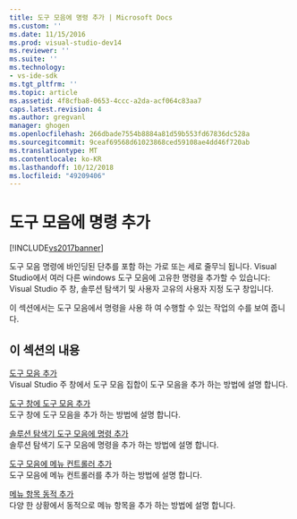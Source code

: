 ```yaml
---
title: 도구 모음에 명령 추가 | Microsoft Docs
ms.custom: ''
ms.date: 11/15/2016
ms.prod: visual-studio-dev14
ms.reviewer: ''
ms.suite: ''
ms.technology:
- vs-ide-sdk
ms.tgt_pltfrm: ''
ms.topic: article
ms.assetid: 4f8cfba8-0653-4ccc-a2da-acf064c83aa7
caps.latest.revision: 4
ms.author: gregvanl
manager: ghogen
ms.openlocfilehash: 266dbade7554b8884a81d59b553fd67836dc528a
ms.sourcegitcommit: 9ceaf69568d61023868ced59108ae4dd46f720ab
ms.translationtype: MT
ms.contentlocale: ko-KR
ms.lasthandoff: 10/12/2018
ms.locfileid: "49209406"
---
```

# <a name="adding-commands-to-toolbars"></a>도구 모음에 명령 추가
[!INCLUDE[vs2017banner](../includes/vs2017banner.md)]

도구 모음 명령에 바인딩된 단추를 포함 하는 가로 또는 세로 줄무늬 됩니다. Visual Studio에서 여러 다른 windows 도구 모음에 고유한 명령을 추가할 수 있습니다: Visual Studio 주 창, 솔루션 탐색기 및 사용자 고유의 사용자 지정 도구 창입니다.  
  
 이 섹션에서는 도구 모음에서 명령을 사용 하 여 수행할 수 있는 작업의 수를 보여 줍니다.  
  
## <a name="in-this-section"></a>이 섹션의 내용  
 [도구 모음 추가](../extensibility/adding-a-toolbar.md)  
 Visual Studio 주 창에서 도구 모음 집합이 도구 모음을 추가 하는 방법에 설명 합니다.  
  
 [도구 창에 도구 모음 추가](../extensibility/adding-a-toolbar-to-a-tool-window.md)  
 도구 창에 도구 모음을 추가 하는 방법에 설명 합니다.  
  
 [솔루션 탐색기 도구 모음에 명령 추가](../extensibility/adding-a-command-to-the-solution-explorer-toolbar.md)  
 솔루션 탐색기 도구 모음에 명령을 추가 하는 방법에 설명 합니다.  
  
 [도구 모음에 메뉴 컨트롤러 추가](../extensibility/adding-a-menu-controller-to-a-toolbar.md)  
 도구 모음에 메뉴 컨트롤러를 추가 하는 방법에 설명 합니다.  
  
 [메뉴 항목 동적 추가](../extensibility/dynamically-adding-menu-items.md)  
 다양 한 상황에서 동적으로 메뉴 항목을 추가 하는 방법에 설명 합니다.

